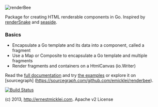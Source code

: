 ![renderBee](https://s3.amazonaws.com/public.philemonworks.com/renderbee/bee.png)

Package for creating HTML renderable components in Go.
Inspired by [renderSnake](http://rendersnake.org) and [seaside](http://www.seaside.st/).

### Basics
- Encapsulate a Go template and its data into a component, called a fragment
- Use a Map or Composite to encapsulate a Go template and multiple fragments
- Render fragments and containers on a HtmlCanvas (io.Writer)

Read the [full documentation](http://godoc.org/github.com/emicklei/renderbee) and try [the examples](https://github.com/emicklei/renderbee/tree/master/examples) or explore it on [sourcegraph] (https://sourcegraph.com/github.com/emicklei/renderbee).


[![Build Status](https://drone.io/github.com/emicklei/renderbee/status.png)](https://drone.io/github.com/emicklei/renderbee/latest)

(c) 2013, http://ernestmicklei.com. Apache v2 License